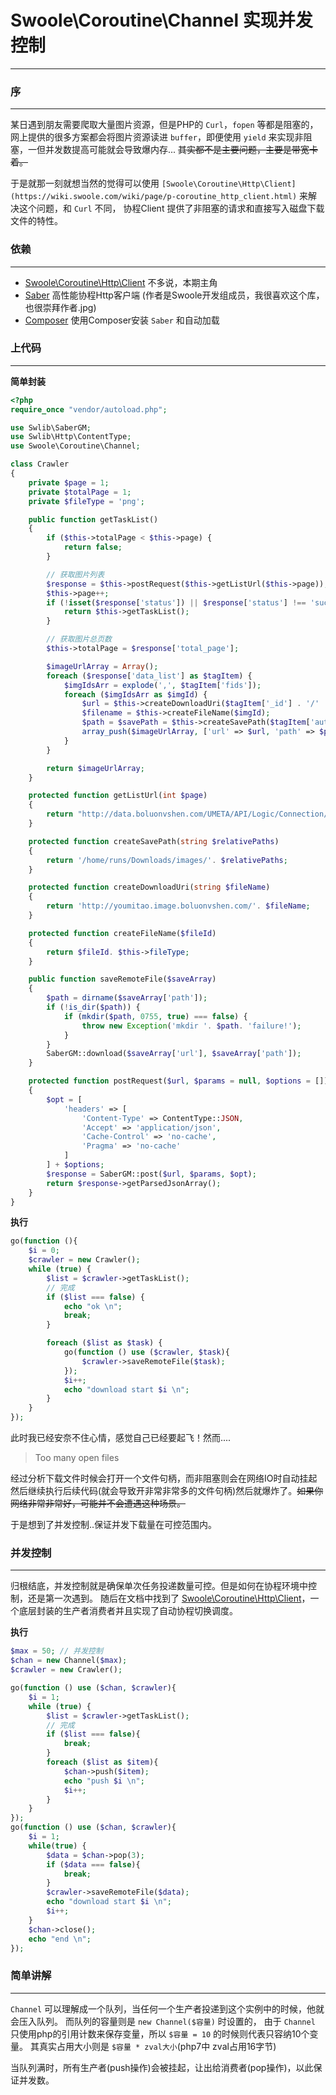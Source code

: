 # Swoole\Coroutine\Channel 实现并发控制
---

### 序
---
某日遇到朋友需要爬取大量图片资源，但是PHP的 `Curl`，`fopen` 等都是阻塞的，网上提供的很多方案都会将图片资源读进 `buffer`，即便使用 `yield` 来实现非阻塞，一但并发数提高可能就会导致爆内存...  ~~其实都不是主要问题，主要是带宽卡着。~~  

于是就那一刻就想当然的觉得可以使用 `[Swoole\Coroutine\Http\Client](https://wiki.swoole.com/wiki/page/p-coroutine_http_client.html)` 来解决这个问题，和 `Curl` 不同， 协程Client 提供了非阻塞的请求和直接写入磁盘下载文件的特性。

### 依赖
---
- [Swoole\Coroutine\Http\Client](https://wiki.swoole.com/wiki/page/p-coroutine_http_client.html) 不多说，本期主角
- [Saber](https://github.com/swlib/saber) 高性能协程Http客户端 (作者是Swoole开发组成员，我很喜欢这个库，也很崇拜作者.jpg)
- [Composer](https://www.phpcomposer.com/) 使用Composer安装 `Saber` 和自动加载

### 上代码
---

**简单封装**
```php
<?php
require_once "vendor/autoload.php";

use Swlib\SaberGM;
use Swlib\Http\ContentType;
use Swoole\Coroutine\Channel;

class Crawler
{
    private $page = 1;
    private $totalPage = 1;
    private $fileType = 'png';

    public function getTaskList()
    {
        if ($this->totalPage < $this->page) {
            return false;
        }

        // 获取图片列表
        $response = $this->postRequest($this->getListUrl($this->page));
        $this->page++;
        if (!isset($response['status']) || $response['status'] !== 'success') {
            return $this->getTaskList();
        }

        // 获取图片总页数
        $this->totalPage = $response['total_page'];

        $imageUrlArray = Array();
        foreach ($response['data_list'] as $tagItem) {
            $imgIdsArr = explode(',', $tagItem['fids']);
            foreach ($imgIdsArr as $imgId) {
                $url = $this->createDownloadUri($tagItem['_id'] . '/' . $imgId);
                $filename = $this->createFileName($imgId);
                $path = $savePath = $this->createSavePath($tagItem['author_id'] . '/' . $tagItem['_id']. '/'. $filename);
                array_push($imageUrlArray, ['url' => $url, 'path' => $path]);
            }
        }

        return $imageUrlArray;
    }

    protected function getListUrl(int $page)
    {
        return "http://data.boluonvshen.com/UMETA/API/Logic/Connection/connection.php?json_data={\"sort_type\":\"hottest|newest\",\"page_size\":\"10\",\"obj\":\"photoGallery\",\"act\":\"get_mix_gallery_list\",\"page\":\"".$page."\"}";
    }

    protected function createSavePath(string $relativePaths)
    {
        return '/home/runs/Downloads/images/'. $relativePaths;
    }

    protected function createDownloadUri(string $fileName)
    {
        return 'http://youmitao.image.boluonvshen.com/'. $fileName;
    }

    protected function createFileName($fileId)
    {
        return $fileId. $this->fileType;
    }

    public function saveRemoteFile($saveArray)
    {
        $path = dirname($saveArray['path']);
        if (!is_dir($path)) {
            if (mkdir($path, 0755, true) === false) {
                throw new Exception('mkdir '. $path. 'failure!');
            }
        }
        SaberGM::download($saveArray['url'], $saveArray['path']);
    }

    protected function postRequest($url, $params = null, $options = [])
    {
        $opt = [
            'headers' => [
                'Content-Type' => ContentType::JSON,
                'Accept' => 'application/json',
                'Cache-Control' => 'no-cache',
                'Pragma' => 'no-cache'
            ]
        ] + $options;
        $response = SaberGM::post($url, $params, $opt);
        return $response->getParsedJsonArray();
    }
}
```

**执行**
```php
go(function (){
    $i = 0;
    $crawler = new Crawler();
    while (true) {
        $list = $crawler->getTaskList();
        // 完成
        if ($list === false) {
            echo "ok \n";
            break;
        }

        foreach ($list as $task) {
            go(function () use ($crawler, $task){
                $crawler->saveRemoteFile($task);
            });
            $i++;
            echo "download start $i \n";
        }
    }
});
```

此时我已经安奈不住心情，感觉自己已经要起飞！然而....
> Too many open files

经过分析下载文件时候会打开一个文件句柄，而非阻塞则会在网络IO时自动挂起然后继续执行后续代码(就会导致开非常非常多的文件句柄)然后就爆炸了。~~如果你网络非常非常好，可能并不会遭遇这种场景。~~

于是想到了并发控制..保证并发下载量在可控范围内。

### 并发控制
---
归根结底，并发控制就是确保单次任务投递数量可控。但是如何在协程环境中控制，还是第一次遇到。
随后在文档中找到了 [Swoole\Coroutine\Http\Client](https://wiki.swoole.com/wiki/page/p-coroutine_http_client.html)，一个底层封装的生产者消费者并且实现了自动协程切换调度。

**执行**
```php
$max = 50; // 并发控制
$chan = new Channel($max);
$crawler = new Crawler();

go(function () use ($chan, $crawler){
    $i = 1;
    while (true) {
        $list = $crawler->getTaskList();
        // 完成
        if ($list === false){
            break;
        }
        foreach ($list as $item){
            $chan->push($item);
            echo "push $i \n";
            $i++;
        }
    }
});
go(function () use ($chan, $crawler){
    $i = 1;
    while(true) {
        $data = $chan->pop(3);
        if ($data === false){
            break;
        }
        $crawler->saveRemoteFile($data);
        echo "download start $i \n";
        $i++;
    }
    $chan->close();
    echo "end \n";
});
```

### 简单讲解
---
`Channel` 可以理解成一个队列，当任何一个生产者投递到这个实例中的时候，他就会压入队列。
而队列的容量则是 `new Channel($容量)` 时设置的， 由于 `Channel` 只使用php的引用计数来保存变量，所以 `$容量 = 10` 的时候则代表只容纳10个变量。 其真实占用大小则是 `$容量 * zval大小`(php7中 zval占用16字节)

当队列满时，所有生产者(push操作)会被挂起，让出给消费者(pop操作)，以此保证并发数。
